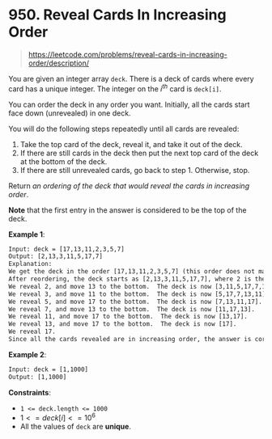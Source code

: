 # 950. Reveal Cards In Increasing Order

> <https://leetcode.com/problems/reveal-cards-in-increasing-order/description/>

You are given an integer array `deck`. There is a deck of cards where every
card has a unique integer. The integer on the $i^{th}$ card is `deck[i]`.

You can order the deck in any order you want. Initially, all the cards start
face down (unrevealed) in one deck.

You will do the following steps repeatedly until all cards are revealed:

1. Take the top card of the deck, reveal it, and take it out of the deck.
2. If there are still cards in the deck then put the next top card of the deck
   at the bottom of the deck.
3. If there are still unrevealed cards, go back to step 1. Otherwise, stop.

Return *an ordering of the deck that would reveal the cards in increasing
order*.

**Note** that the first entry in the answer is considered to be the top of the
deck.

**Example 1**:

```txt
Input: deck = [17,13,11,2,3,5,7]
Output: [2,13,3,11,5,17,7]
Explanation: 
We get the deck in the order [17,13,11,2,3,5,7] (this order does not matter), and reorder it.
After reordering, the deck starts as [2,13,3,11,5,17,7], where 2 is the top of the deck.
We reveal 2, and move 13 to the bottom.  The deck is now [3,11,5,17,7,13].
We reveal 3, and move 11 to the bottom.  The deck is now [5,17,7,13,11].
We reveal 5, and move 17 to the bottom.  The deck is now [7,13,11,17].
We reveal 7, and move 13 to the bottom.  The deck is now [11,17,13].
We reveal 11, and move 17 to the bottom.  The deck is now [13,17].
We reveal 13, and move 17 to the bottom.  The deck is now [17].
We reveal 17.
Since all the cards revealed are in increasing order, the answer is correct.
```

**Example 2**:

```txt
Input: deck = [1,1000]
Output: [1,1000]
```

**Constraints**:

- `1 <= deck.length <= 1000`
- $1 <= deck[i] <= 10^6$
- All the values of `deck` are **unique**.
